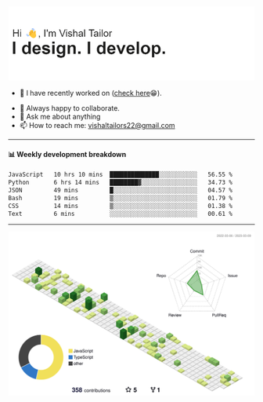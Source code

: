 ![Hi, I'm Vishal Tailor. I design. I develop.](https://github.com/vishaltailors/vishaltailors/blob/main/header.png?raw=true)

- 🔭 I have recently worked on ([check here](https://vishaltailor.com)😁).
<!-- - 🎦 Currently watching: JavaScript: The Hard Parts By Will Sentance. -->
- 👯 Always happy to collaborate.
- 💬 Ask me about anything
- 📫 How to reach me: <a href="mailto:vishaltailors22@gmail.com">vishaltailors22@gmail.com</a>

<hr /> 
<h4>📊 Weekly development breakdown</h4>
<!--START_SECTION:waka-->

```text
JavaScript   10 hrs 10 mins  ██████████████░░░░░░░░░░░   56.55 %
Python       6 hrs 14 mins   ████████▓░░░░░░░░░░░░░░░░   34.73 %
JSON         49 mins         █░░░░░░░░░░░░░░░░░░░░░░░░   04.57 %
Bash         19 mins         ▒░░░░░░░░░░░░░░░░░░░░░░░░   01.79 %
CSS          14 mins         ▒░░░░░░░░░░░░░░░░░░░░░░░░   01.38 %
Text         6 mins          ░░░░░░░░░░░░░░░░░░░░░░░░░   00.61 %
```

<!--END_SECTION:waka-->
<hr /> 

![](./profile-3d-contrib/profile-green-animate.svg)
